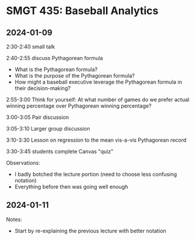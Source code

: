 
# SMGT 435: Baseball Analytics

## 2024-01-09

2:30-2:40 small talk

2:40-2:55 discuss Pythagorean formula
- What is the Pythagorean formula?
- What is the purpose of the Pythagorean formula?
- How might a baseball executive leverage the Pythagorean formula in their decision-making?

2:55-3:00 Think for yourself: At what number of games do we prefer actual winning percentage over Pythagorean winning percentage?

3:00-3:05 Pair discussion

3:05-3:10 Larger group discussion

3:10-3:30 Lesson on regression to the mean vis-a-vis Pythagorean record

3:30-3:45 students complete Canvas "quiz"

Observations:
- I badly botched the lecture portion (need to choose less confusing notation)
- Everything before then was going well enough

## 2024-01-11

Notes:
- Start by re-explaining the previous lecture with better notation
